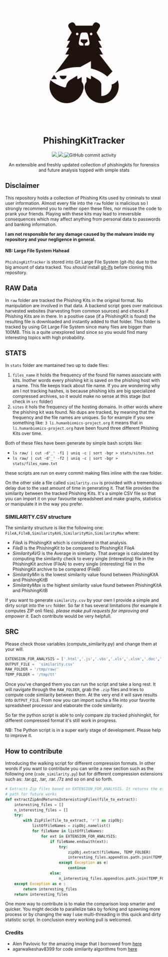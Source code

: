 <p align="center">
  <img src="docs/img/PhishingTracker.jpg">
</p>

<h1 align="center">PhishingKitTracker</h1>
<p align="center">
  <a href="https://python.org/">
    <img src="https://img.shields.io/pypi/pyversions/3.svg">
  </a>
    <a href="https://opensource.org">
    <img src="https://img.shields.io/badge/Open%20Source-%E2%9D%A4-brightgreen.svg">
  </a>
  <img alt="GitHub commit activity" src="https://img.shields.io/github/commit-activity/w/marcoramilli/PhishingKitTracker">
</p>

<p align="center">
  An extensible and freshly updated collection of phishingkits for forensics and future analysis topped with simple stats
</p>


## Disclaimer
This repository holds a collection of Phishing Kits used by criminals to steal user information. Almost every file into the `raw` folder is malicious so I strongly recommend you to neither open these files, nor misuse the code to prank your friends. Playing with these kits may lead to irreversible consequences which may affect anything from personal data to passwords and banking information.

**I am not responsible for any damage caused by the malware inside my repository and your negligence in general.**

#### NB: Large File System Hahead
`PhishingKitTracker` is stored into Git Large File System (git-lfs) due to the big amount of data tracked. You *should* install [git-lfs](https://git-lfs.github.com/) before cloning this repository. 

## RAW Data
In `raw` folder are tracked the Phishing Kits in the original format. No manipulation are involved in that data. A backend script goes over malicious harvested websites (harvesting from common sources) and checks if Phishing Kits are in there. In a positive case (if a PhishingKit is found) the resulting file is downloaded and instantly added to that folder. This folder is tracked by using Git Large File System since many files are bigger than 100MB. This is a quite unexplored land since so you would find many interesting topics with high probability.

## STATS 
In `stats` folder are mantained two up to dade files:
1. `files_name` it holds the frequency of the found file names associate with kits. Inother words every phishing kit is saved on the phishing host with a name. This file keeps track about file name. If you are wondering why am I not tracking hashes, is because phishing kits are big specialized compressed archives, so it would make no sense at this stage (but check in `src` folder)
2. `sites` it hols the frequency of the hosting domains. In other words where the phishing kit was found.
No dups are tracked, by meaning that the frequency and the file names are uniques. So for example if you see something like: `3 li.humanbiomics-project.org` it means that in `li.humanbiomics-project.org` have been found three different Phishing Kits over time.

Both of these files have been generate by simple bash scripts like:
- `ls raw/ | cut -d'_' -f1 | uniq -c | sort -bgr > stats/sites.txt`
- `ls raw/ | cut -d'_' -f2 | uniq -c | sort -bgr > stats/files_name.txt`

these scripts are run on every commit making files inline with the raw folder.

On the other side a file called `similarity.csv` is provided with a tremendous delay due to the vast amount of time in generating it.
That file provides the similarity between the tracked Phishing Kits. It's a simple CSV file so that you can import it on your favourite spreadsheet and make graphs, statistics or manipulate it in the way you prefer.  

### SIMILARITY.CSV structure

The similarity structure is like the following one: `FileA,FileB,SimilarityAVG,SimilarityMin,SimilarityMax` where:
- *FileA* is PhishingKit which is considered in that analysis.
- *FileB* is the PhishingKit to be compared to PhishingKit FileA
- *SimilarityAVG* is the Average in similarity. That average is calculated by computing the similarity check to every single (interesting) file in the PhishingKit archive (FileA) to every single (interesting) file in the PhishingKit archive to be compared (FileB)  
- *SimilarityMin* is the lowest similarity value found between PhishingKitA and PhishingKitB
- *SimilarityMax* is the highest similarity value found between PhishingKitA and PhishingKitB


If you want to generate `similarity.csv` by your own I provide a simple and dirty script into the `src` folder. So far it has several limitations (for example it computes ZIP onli files). *please make pull requests for improving and empower it*. Each contribute would be very helpfull.

## SRC

Please check those variables (compute_similarity.py) and change them at your will.

```python
EXTENSION_FOR_ANALYSIS = ['.html','.js','.vbs','.xls','.xlsm','.doc','.docm', '.ps1']
OUTPUT_FILE =  'similarity.csv'                                                 
RAW_FOLDER = '/tmp/raw/'                                                        
TEMP_FOLDER = '/tmp/tt'     
```
Once you've changed them you can run the script and take a long rest. It will navigate through the `RAW_FOLDER`, grab the `.zip` files and tries to compute code similarity between them. At the very end it will save results into `OUTPUT_FILE`. From now you can import sucha a file into your favorite spreadsheet processor and elaborate the code similarity.

So far the python script is able to only compare zip tracked phishingkit, for different compressed format it's still work in progress.

NB: The Python script is in a super early stage of development. Please help to improve it.

## How to contribute

Introducing the walking script for different compression formats. In other words if you want to contribute you can write a new section such as the following one (`code_similarity.py`) but for different compression extensions such as: .tar.gz, .tar, .rar. /7z and so on and so forth.

```python
# Extracts Zip files based on EXTENSION_FOR_ANALYSIS. It returns the etire file
# path for future works
def extractZipAndReturnsIntereistingFiles(file_to_extract):
    interesting_files = []
    n_interesting_files = []
    try:
        with ZipFile(file_to_extract, 'r') as zipObj:
            listOfFileNames = zipObj.namelist()
            for fileName in listOfFileNames:
                for ext in EXTENSION_FOR_ANALYSIS:
                    if fileName.endswith(ext):
                        try:
                            zipObj.extract(fileName, TEMP_FOLDER)
                            interesting_files.append(os.path.join(TEMP_FOLDER, fileName))
                        except Exception as e:
                            continue
                    else:
                        n_interesting_files.append(os.path.join(TEMP_FOLDER, fileName))
    except Exception as e :
        return interesting_files
    return interesting_files
  ```
One more way to contribute is to make the comparison loop smarter and quicker. You might decide to parallelize taks by forking and spawning more process or by changing the way I use multi-threading in this quick and dirty statistic script. In conclusion every working pull is welcomed.

### Credits
* Alen Pavlovic for the amazing image that I borrowed from [here](https://dribbble.com/Type08) 
* agarwalkeshav8399 for code similarity algorithms from [here](https://www.geeksforgeeks.org/measuring-the-document-similarity-in-python/)
